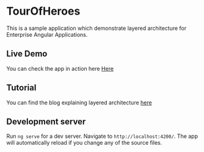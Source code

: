 # TourOfHeroes

This is a sample application which demonstrate layered architecture for Enterprise Angular Applications.

## Live Demo
You can check the app in action here [Here](https://rohithsathya.github.io/tour-of-heroes-layered-architecture/)

## Tutorial
You can find the blog explaining layered architecture [here](https://medium.com/@getrohith.sathya/a-practical-guide-for-testing-angular-apps-c731496a0a68)

## Development server

Run `ng serve` for a dev server. Navigate to `http://localhost:4200/`. The app will automatically reload if you change any of the source files.
